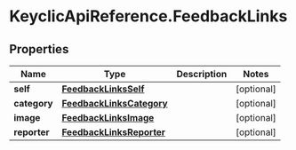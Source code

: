 # KeyclicApiReference.FeedbackLinks

## Properties
Name | Type | Description | Notes
------------ | ------------- | ------------- | -------------
**self** | [**FeedbackLinksSelf**](FeedbackLinksSelf.md) |  | [optional] 
**category** | [**FeedbackLinksCategory**](FeedbackLinksCategory.md) |  | [optional] 
**image** | [**FeedbackLinksImage**](FeedbackLinksImage.md) |  | [optional] 
**reporter** | [**FeedbackLinksReporter**](FeedbackLinksReporter.md) |  | [optional] 



